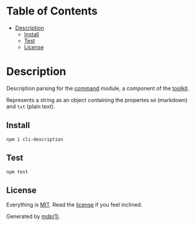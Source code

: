 Table of Contents
=================

* [Description](#description)
  * [Install](#install)
  * [Test](#test)
  * [License](#license)

Description
===========

Description parsing for the [command](https://github.com/freeformsystems/cli-command) module, a component of the [toolkit](https://github.com/freeformsystems/cli-toolkit).

Represents a string as an object containing the propertes `md` (markdown) and `txt` (plain text).

## Install

```
npm i cli-description
```

## Test

```
npm test
```

## License

Everything is [MIT](http://en.wikipedia.org/wiki/MIT_License). Read the [license](https://github.com/freeformsystems/cli-description/blob/master/LICENSE) if you feel inclined.

Generated by [mdp(1)](https://github.com/freeformsystems/mdp).

[toolkit]: https://github.com/freeformsystems/cli-toolkit
[command]: https://github.com/freeformsystems/cli-command
